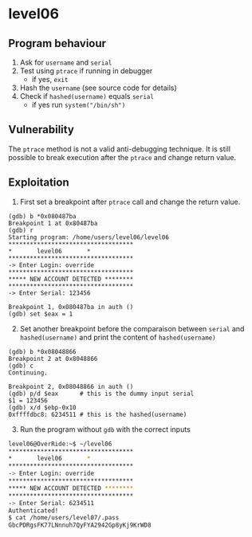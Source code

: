 # level06
## Program behaviour

1. Ask for `username` and `serial`
2. Test using `ptrace` if running in debugger
    - if yes, `exit`
3. Hash the `username` (see source code for details)
4. Check if `hashed(username)` equals `serial`
    - if yes run `system("/bin/sh")`

## Vulnerability

The `ptrace` method is not a valid anti-debugging technique.
It is still possible to break execution after the `ptrace` and change return value.

## Exploitation

1. First set a breakpoint after `ptrace` call and change the return value.
```gdb
(gdb) b *0x080487ba
Breakpoint 1 at 0x80487ba
(gdb) r
Starting program: /home/users/level06/level06 
***********************************
*		level06		  *
***********************************
-> Enter Login: override
***********************************
***** NEW ACCOUNT DETECTED ********
***********************************
-> Enter Serial: 123456

Breakpoint 1, 0x080487ba in auth ()
(gdb) set $eax = 1
```

2. Set another breakpoint before the comparaison between `serial` and `hashed(username)` and print the content of `hashed(username)`
```gdb
(gdb) b *0x08048866
Breakpoint 2 at 0x8048866
(gdb) c
Continuing.

Breakpoint 2, 0x08048866 in auth ()
(gdb) p/d $eax      # this is the dummy input serial
$1 = 123456
(gdb) x/d $ebp-0x10  
0xffffdbc8:	6234511 # this is the hashed(username)
```

3. Run the program without `gdb` with the correct inputs
```sh
level06@OverRide:~$ ~/level06 
***********************************
*		level06		  *
***********************************
-> Enter Login: override
***********************************
***** NEW ACCOUNT DETECTED ********
***********************************
-> Enter Serial: 6234511
Authenticated!
$ cat /home/users/level07/.pass
GbcPDRgsFK77LNnnuh7QyFYA2942Gp8yKj9KrWD8
```
